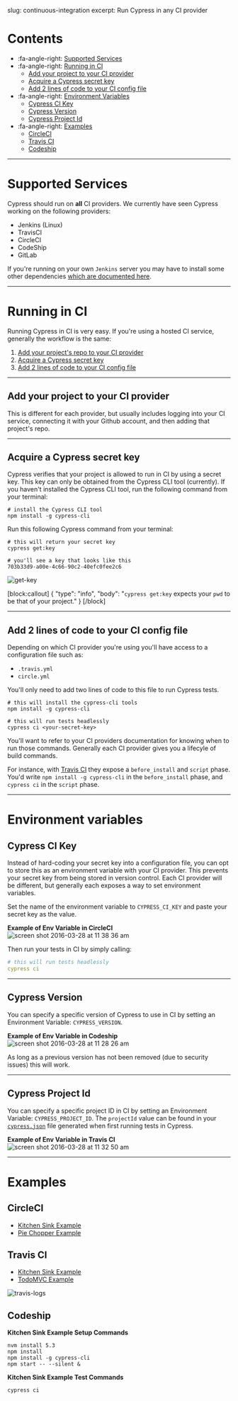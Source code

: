 slug: continuous-integration
excerpt: Run Cypress in any CI provider

# Contents

- :fa-angle-right: [Supported Services](#section-supported-services)
- :fa-angle-right: [Running in CI](#section-running-in-ci)
  - [Add your project to your CI provider](#section-add-you-project-to-your-ci-provider)
  - [Acquire a Cypress secret key](#section-acquire-a-cypress-secret-key)
  - [Add 2 lines of code to your CI config file](#section-add-2-lines-of-code-to-your-ci-config-file)
- :fa-angle-right: [Environment Variables](#section-environment-variables)
  - [Cypress CI Key](#section-cypress-ci-key)
  - [Cypress Version](#section-cypress-version)
  - [Cypress Project Id](#section-cypress-project-id)
- :fa-angle-right: [Examples](#section-examples)
  - [CircleCI](#section-circleci)
  - [Travis CI](#section-travis-ci)
  - [Codeship](#section-codeship)

***

# Supported Services

Cypress should run on **all** CI providers. We currently have seen Cypress working on the following providers:

- Jenkins (Linux)
- TravisCI
- CircleCI
- CodeShip
- GitLab

If you're running on your own `Jenkins` server you may have to install some other dependencies [which are documented here](https://on.cypress.io/guides/troubleshooting).

***

# Running in CI

Running Cypress in CI is very easy. If you're using a hosted CI service, generally the workflow is the same:

1. [Add your project's repo to your CI provider](#section-add-your-project-to-your-ci-provider)
2. [Acquire a Cypress secret key](#section-acquire-a-cypress-secret-key)
3. [Add 2 lines of code to your CI config file](#section-add-2-lines-of-code-to-your-ci-config-file)

***

## Add your project to your CI provider

This is different for each provider, but usually includes logging into your CI service, connecting it with your Github account, and then adding that project's repo.

***

## Acquire a Cypress secret key

Cypress verifies that your project is allowed to run in CI by using a secret key. This key can only be obtained from the Cypress CLI tool (currently). If you haven't installed the Cypress CLI tool, run the following command from your terminal:

```shell
# install the Cypress CLI tool
npm install -g cypress-cli
```

Run this following Cypress command from your terminal:

```shell
# this will return your secret key
cypress get:key
```

```shell
# you'll see a key that looks like this
703b33d9-a00e-4c66-90c2-40efc0fee2c6
```

![get-key](https://cloud.githubusercontent.com/assets/1268976/9291525/8ea13f28-4393-11e5-955e-1a41fee12f5f.gif)

[block:callout]
{
  "type": "info",
  "body": "`cypress get:key` expects your `pwd` to be that of your project."
}
[/block]

***

## Add 2 lines of code to your CI config file

Depending on which CI provider you're using you'll have access to a configuration file such as:

- `.travis.yml`
- `circle.yml`

You'll only need to add two lines of code to this file to run Cypress tests.

```text
# this will install the cypress-cli tools
npm install -g cypress-cli
```

```text
# this will run tests headlessly
cypress ci <your-secret-key>
```

You'll want to refer to your CI providers documentation for knowing when to run those commands. Generally each CI provider gives you a lifecyle of build commands.

For instance, with [Travis CI](https://docs.travis-ci.com/user/customizing-the-build/#The-Build-Lifecycle) they expose a `before_install` and `script` phase. You'd write `npm install -g cypress-cli` in the `before_install` phase, and `cypress ci` in the `script` phase.

***

# Environment variables

## Cypress CI Key

Instead of hard-coding your secret key into a configuration file, you can opt to store this as an environment variable with your CI provider. This prevents your secret key from being stored in version control. Each CI provider will be different, but generally each exposes a way to set environment variables.

Set the name of the environment variable to `CYPRESS_CI_KEY` and paste your secret key as the value.

**Example of Env Variable in CircleCI**
![screen shot 2016-03-28 at 11 38 36 am](https://cloud.githubusercontent.com/assets/1271364/14081640/b5a25e52-f4d9-11e5-977b-43e209809716.png)


Then run your tests in CI by simply calling:

```yaml
# this will run tests headlessly
cypress ci
```

***

## Cypress Version

You can specify a specific version of Cypress to use in CI by setting an Environment Variable: `CYPRESS_VERSION`.

**Example of Env Variable in Codeship**
![screen shot 2016-03-28 at 11 28 26 am](https://cloud.githubusercontent.com/assets/1271364/14081365/601e2da4-f4d8-11e5-8ea8-0491ffcb0999.png)

As long as a previous version has not been removed (due to security issues) this will work.

***


## Cypress Project Id

You can specify a specific project ID in CI by setting an Environment Variable: `CYPRESS_PROJECT_ID`. The `projectId` value can be found in your [`cypress.json`](https://on.cypress.io/guides/configuration) file generated when first running tests in Cypress.

**Example of Env Variable in Travis CI**
![screen shot 2016-03-28 at 11 32 50 am](https://cloud.githubusercontent.com/assets/1271364/14081563/5e2ede20-f4d9-11e5-9e3f-38d052e8f104.png)

***

# Examples

## CircleCI

- [Kitchen Sink Example](https://circleci.com/gh/cypress-io/cypress-example-kitchensink)
- [Pie Chopper Example](https://circleci.com/gh/cypress-io/cypress-example-piechopper)

## Travis CI

- [Kitchen Sink Example](https://travis-ci.org/cypress-io/cypress-example-kitchensink)
- [TodoMVC Example](https://travis-ci.org/cypress-io/cypress-example-todomvc)

![travis-logs](https://cloud.githubusercontent.com/assets/1268976/9291527/8ea21024-4393-11e5-86b7-80e3b5d1047e.gif)

## Codeship

**Kitchen Sink Example Setup Commands**
```text
nvm install 5.3
npm install
npm install -g cypress-cli
npm start -- --silent &
```

**Kitchen Sink Example Test Commands**
```text
cypress ci
```